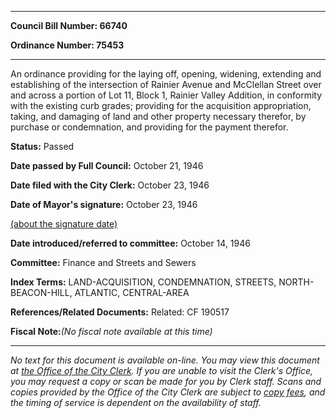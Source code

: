 

********

**Council Bill Number: 66740**
   
**Ordinance Number: 75453**
********

 An ordinance providing for the laying off, opening, widening, extending and establishing of the intersection of Rainier Avenue and McClellan Street over and across a portion of Lot 11, Block 1, Rainier Valley Addition, in conformity with the existing curb grades; providing for the acquisition appropriation, taking, and damaging of land and other property necessary therefor, by purchase or condemnation, and providing for the payment therefor.

**Status:** Passed
   
**Date passed by Full Council:** October 21, 1946
   
**Date filed with the City Clerk:** October 23, 1946
   
**Date of Mayor's signature:** October 23, 1946
   
[(about the signature date)](/~public/approvaldate.htm)
   
   
   
**Date introduced/referred to committee:** October 14, 1946
   
**Committee:** Finance and Streets and Sewers
   
   
**Index Terms:** LAND-ACQUISITION, CONDEMNATION, STREETS, NORTH-BEACON-HILL, ATLANTIC, CENTRAL-AREA

**References/Related Documents:** Related: CF 190517

**Fiscal Note:**_(No fiscal note available at this time)_
********

_No text for this document is available on-line. You may view this document at [the Office of the City Clerk](http://www.seattle.gov/leg/clerk/contactUs.htm). If you are unable to visit the Clerk's Office, you may request a copy or scan be made for you by Clerk staff. Scans and copies provided by the Office of the City Clerk are subject to [copy fees](http://clerk.seattle.gov/~public/clerkfees.htm), and the timing of service is dependent on the availability of staff._

